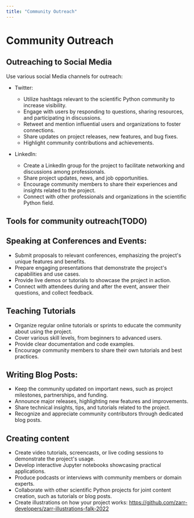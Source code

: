 ```yaml
---
title: "Community Outreach"
---
```


# Community Outreach

## Outreaching to Social Media

Use various social Media channels for outreach:

- Twitter:

  - Utilize hashtags relevant to the scientific Python community to increase visibility.
  - Engage with users by responding to questions, sharing resources, and participating in discussions.
  - Retweet and mention influential users and organizations to foster connections.
  - Share updates on project releases, new features, and bug fixes.
  - Highlight community contributions and achievements.

- LinkedIn:
  - Create a LinkedIn group for the project to facilitate networking and discussions among professionals.
  - Share project updates, news, and job opportunities.
  - Encourage community members to share their experiences and insights related to the project.
  - Connect with other professionals and organizations in the scientific Python field.

## Tools for community outreach(TODO)

## Speaking at Conferences and Events:

- Submit proposals to relevant conferences, emphasizing the project's unique features and benefits.
- Prepare engaging presentations that demonstrate the project's capabilities and use cases.
- Provide live demos or tutorials to showcase the project in action.
- Connect with attendees during and after the event, answer their questions, and collect feedback.

## Teaching Tutorials

- Organize regular online tutorials or sprints to educate the community about using the project.
- Cover various skill levels, from beginners to advanced users.
- Provide clear documentation and code examples.
- Encourage community members to share their own tutorials and best practices.

## Writing Blog Posts:

- Keep the community updated on important news, such as project milestones, partnerships, and funding.
- Announce major releases, highlighting new features and improvements.
- Share technical insights, tips, and tutorials related to the project.
- Recognize and appreciate community contributors through dedicated blog posts.

## Creating content

- Create video tutorials, screencasts, or live coding sessions to demonstrate the project's usage.
- Develop interactive Jupyter notebooks showcasing practical applications.
- Produce podcasts or interviews with community members or domain experts.
- Collaborate with other scientific Python projects for joint content creation, such as tutorials or blog posts.
- Create illustrations on how your project works: https://github.com/zarr-developers/zarr-illustrations-falk-2022
